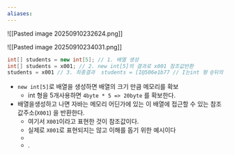 ```yaml
---
aliases:
---
```

![[Pasted image 20250910232624.png]]

![[Pasted image 20250910234031.png]]
```java
int[] students = new int[5]; // 1. 배열 생성
int[] students = x001; // 2. new int[5]의 결과로 x001 참조값반환
students = x001 // 3. 최종결과  students = [I@506e1b77 // I는int 형 @뒤의 16진수는 참조값 
```


- `new int[5]`로 배열을 생성하면 배열의 크기 만큼 메모리를 확보
	- int 형을 5개사용하면 `4byte * 5 => 20byte` 를 확보한다.
- 배열을생성하고 나면 자바는 메모리 어딘가에 있는 이 배열에 접근할 수 있는 참조값주소(`X001`) 을 반환한다.
	- 여기서 `X001`이라고 표현한 것이 참조값이다.
	- 실제로 `X001`로 표현되지는 않고 이해를 돕기 위한 예시이다
	- 
	- .
